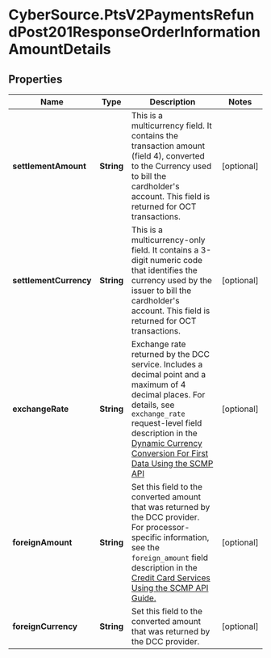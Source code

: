 # CyberSource.PtsV2PaymentsRefundPost201ResponseOrderInformationAmountDetails

## Properties
Name | Type | Description | Notes
------------ | ------------- | ------------- | -------------
**settlementAmount** | **String** | This is a multicurrency field. It contains the transaction amount (field 4), converted to the Currency used to bill the cardholder's account. This field is returned for OCT transactions.  | [optional] 
**settlementCurrency** | **String** | This is a multicurrency-only field. It contains a 3-digit numeric code that identifies the currency used by the issuer to bill the cardholder's account. This field is returned for OCT transactions.  | [optional] 
**exchangeRate** | **String** | Exchange rate returned by the DCC service. Includes a decimal point and a maximum of 4 decimal places.  For details, see `exchange_rate` request-level field description in the [Dynamic Currency Conversion For First Data Using the SCMP API](http://apps.cybersource.com/library/documentation/dev_guides/DCC_FirstData_SCMP/DCC_FirstData_SCMP_API.pdf)  | [optional] 
**foreignAmount** | **String** | Set this field to the converted amount that was returned by the DCC provider. For processor-specific information, see the `foreign_amount` field description in the [Credit Card Services Using the SCMP API Guide.](https://apps.cybersource.com/library/documentation/dev_guides/CC_Svcs_SCMP_API/html/)  | [optional] 
**foreignCurrency** | **String** | Set this field to the converted amount that was returned by the DCC provider.  | [optional] 


